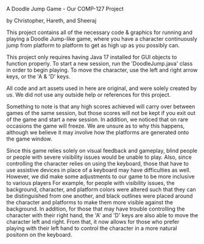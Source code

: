 A Doodle Jump Game - Our COMP-127 Project

by Christopher, Hareth, and Sheeraj

This project contains all of the necessary code & graphics 
for running and playing a Doodle Jump-like game, 
where you have a character continuously jump 
from platform to platform to get as high up as you possibly can.

This project only requires having Java 17 installed for GUI objects to function properly. 
To start a new session, run the 'DoodleJump.java' class in order to begin playing. 
To move the character, use the left and right arrow keys, or the 'A & 'D' keys.

All code and art assets used in here are original, and were solely created by us. 
We did not use any outside help or references for this project.

Something to note is that any high scores achieved will carry over between games of the same session,
but those scores will not be kept if you exit out of the game and start a new session.
In addition, we noticed that on rare occasions the game will freeze. 
We are unsure as to why this happens, although we believe it may involve how the platforms are generated onto the game window.

Since this game relies solely on visual feedback and gameplay,
blind people or people with severe visibility issues would be unable to play.
Also, since controlling the character relies on using the keyboard,
those that have to use assistive devices in place of a keyboard may have difficulties as well.
However, we did make some adjustments to our game to be more inclusive to various players
For example, for people with visibility issues, the background, character, and platform colors
were altered such that they can be distinguished from one another, and black outlines were 
placed around the character and platforms to make them more visible against the background.
In addition, for those that may have trouble controlling the character with their right hand,
the 'A' and 'D' keys are also able to move the character left and right. 
From that, it now allows for those who prefer playing with their left hand to
control the character in a more natural positonn on the keyboard.




